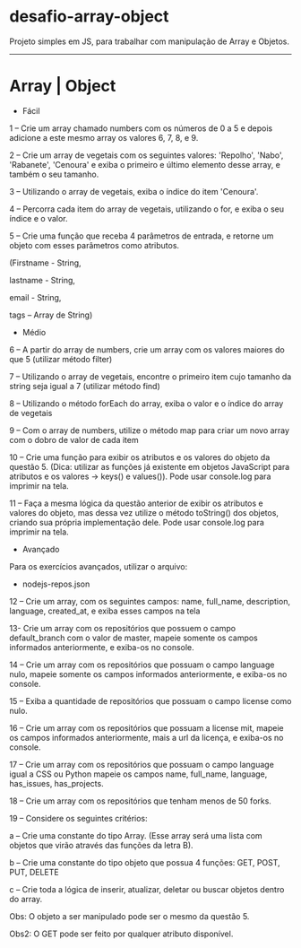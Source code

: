 # desafio-array-object

Projeto simples em JS, para trabalhar com manipulação de Array e Objetos.

________________________________________________________________________________________________________________________________________

# Array | Object

- Fácil 

1 – Crie um array chamado numbers com os números de 0 a 5 e depois adicione a este mesmo array os valores 6, 7, 8, e 9. 

2 – Crie um array de vegetais com os seguintes valores: 'Repolho', 'Nabo', 'Rabanete', 'Cenoura' e exiba o primeiro e último elemento desse array, e também o seu tamanho. 

3 – Utilizando o array de vegetais, exiba o índice do item 'Cenoura'. 

4 – Percorra cada item do array de vegetais, utilizando o for, e exiba o seu índice e o valor. 

5 – Crie uma função que receba 4 parâmetros de entrada, e retorne um objeto com esses parâmetros como atributos.  

(Firstname - String,  

lastname - String, 

 email - String, 

 tags – Array de String) 

- Médio 

6 – A partir do array de numbers, crie um array com os valores maiores do que 5 (utilizar método filter) 

7 – Utilizando o array de vegetais, encontre o primeiro item cujo tamanho da string seja igual a 7 (utilizar método find) 

8 – Utilizando o método forEach do array, exiba o valor e o índice do array de vegetais 

9 – Com o array de numbers, utilize o método map para criar um novo array com o dobro de valor de cada item 

10 – Crie uma função para exibir os atributos e os valores do objeto da questão 5. (Dica: utilizar as funções já existente em objetos JavaScript para atributos e os valores -> keys() e values()). Pode usar console.log para imprimir na tela. 

11 – Faça a mesma lógica da questão anterior de exibir os atributos e valores do objeto, mas dessa vez utilize o método toString() dos objetos, criando sua própria implementação dele. Pode usar console.log para imprimir na tela. 

- Avançado 

Para os exercícios avançados, utilizar o arquivo:  

- nodejs-repos.json

12 – Crie um array, com os seguintes campos: name, full_name, description, language, created_at, e exiba esses campos na tela 

13- Crie um array com os repositórios que possuem o campo default_branch com o valor de master, mapeie somente os campos informados anteriormente, e exiba-os no console. 

14 – Crie um array com os repositórios que possuam o campo language nulo, mapeie somente os campos informados anteriormente, e exiba-os no console. 

15 – Exiba a quantidade de repositórios que possuam o campo license como nulo. 

16 – Crie um array com os repositórios que possuam a license mit, mapeie os campos informados anteriormente, mais a url da licença, e exiba-os no console. 

17 – Crie um array com os repositórios que possuam o campo language igual a CSS ou Python mapeie os campos name, full_name, language, has_issues, has_projects. 

18 – Crie um array com os repositórios que tenham menos de 50 forks.

19 – Considere os seguintes critérios: 

  a – Crie uma constante do tipo Array. (Esse array será uma lista com objetos que virão através das funções da letra B). 

  b – Crie uma constante do tipo objeto que possua 4 funções: GET, POST, PUT, DELETE 

  c – Crie toda a lógica de inserir, atualizar, deletar ou buscar objetos dentro do array.  

Obs: O objeto a ser manipulado pode ser o mesmo da questão 5. 

Obs2: O GET pode ser feito por qualquer atributo disponível. 
